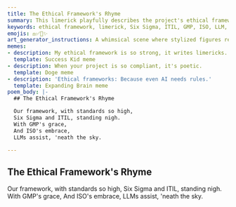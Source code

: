```yaml
---
title: The Ethical Framework's Rhyme
summary: This limerick playfully describes the project's ethical framework, highlighting its adherence to high standards like Six Sigma, ITIL, GMP, and ISO, and the supportive role of LLMs.
keywords: ethical framework, limerick, Six Sigma, ITIL, GMP, ISO, LLM, standards, high standards, assistance
emojis: ⚖️✅🤖✨
art_generator_instructions: A whimsical scene where stylized figures representing Six Sigma, ITIL, GMP, and ISO are standing proudly on a pedestal, with LLMs (represented by friendly, glowing AI symbols) assisting them. The overall feeling should be lighthearted, playful, and convey the importance of ethical standards in a fun way.
memes:
- description: My ethical framework is so strong, it writes limericks.
  template: Success Kid meme
- description: When your project is so compliant, it's poetic.
  template: Doge meme
- description: 'Ethical frameworks: Because even AI needs rules.'
  template: Expanding Brain meme
poem_body: |-
  ## The Ethical Framework's Rhyme

  Our framework, with standards so high,
  Six Sigma and ITIL, standing nigh.
  With GMP's grace,
  And ISO's embrace,
  LLMs assist, 'neath the sky.

---
```

## The Ethical Framework's Rhyme

Our framework, with standards so high,
Six Sigma and ITIL, standing nigh.
With GMP's grace,
And ISO's embrace,
LLMs assist, 'neath the sky.